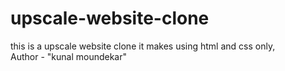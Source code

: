 # upscale-website-clone
this is a upscale website  clone it makes using html and css only,
<br>
Author - "kunal moundekar"
